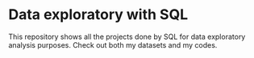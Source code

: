 # Data exploratory with SQL 

This repository shows all the projects done by SQL for data exploratory analysis purposes.
Check out both my datasets and my codes. 
